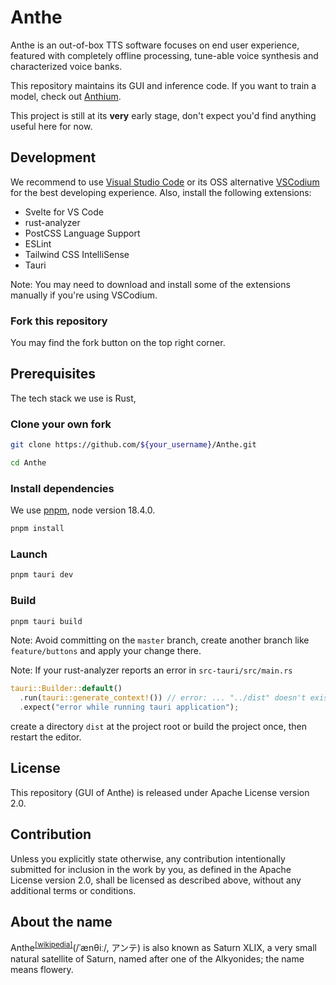 # Anthe

Anthe is an out-of-box TTS software focuses on end user experience, featured with completely offline processing, tune-able voice synthesis and characterized voice banks.

This repository maintains its GUI and inference code. If you want to train a model, check out [Anthium](https://github.com/Patchethium/Anthium).

This project is still at its **very** early stage, don't expect you'd find anything useful here for now.

## Development

We recommend to use [Visual Studio Code](https://code.visualstudio.com/) or its OSS alternative [VSCodium](https://vscodium.com/) for the best developing experience. Also, install the following extensions:

- Svelte for VS Code
- rust-analyzer
- PostCSS Language Support
- ESLint
- Tailwind CSS IntelliSense
- Tauri

Note: You may need to download and install some of the extensions manually if you're using VSCodium.

### Fork this repository

You may find the fork button on the top right corner.

## Prerequisites

The tech stack we use is Rust, 

### Clone your own fork
```sh
git clone https://github.com/${your_username}/Anthe.git

cd Anthe
```
### Install dependencies

We use [pnpm](https://pnpm.io/), node version 18.4.0.

```sh
pnpm install
```
### Launch

```sh
pnpm tauri dev
```

### Build
```sh
pnpm tauri build
```

Note: Avoid committing on the `master` branch, create another branch like `feature/buttons` and apply your change there.

Note: If your rust-analyzer reports an error in `src-tauri/src/main.rs`
```Rust
tauri::Builder::default()
  .run(tauri::generate_context!()) // error: ... "../dist" doesn't exist ...
  .expect("error while running tauri application");
```

create a directory `dist` at the project root or build the project once, then restart the editor.

## License

This repository (GUI of Anthe) is released under Apache License version 2.0.

## Contribution

Unless you explicitly state otherwise, any contribution intentionally submitted for inclusion in the work by you, as defined in the Apache License version 2.0, shall be licensed as described above, without any additional terms or conditions.

## About the name

Anthe<sup>[\[wikipedia\]](https://en.wikipedia.org/wiki/Anthe_(moon))</sup>(/ˈænθiː/, アンテ) is also known as Saturn XLIX, a very small natural satellite of Saturn, named after one of the Alkyonides; the name means flowery.
